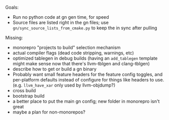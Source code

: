 Goals:
- Run no python code at gn gen time, for speed
- Source files are listed right in the gn files; use
  `gn/sync_source_lists_from_cmake.py` to keep the in sync after pulling

Missing:
- monorepro "projects to build" selection mechanism
- actual compiler flags (dead code stripping, warnings, etc)
- optimized tablegen in debug builds (having an `add_tablegen` template might
  make sense now that there's llvm-tblgen and clang-tblgen)
- describe how to get or build a gn binary
- Probably want small feature headers for the feature config toggles, and
  per-platform defaults instead of configure for things like headers to use.
  (e.g. `llvm_have_xar` only used by llvm-objdump?)
- cross build
- bootstrap build
- a better place to put the main gn config; new folder in monorepro isn't great
- maybe a plan for non-monorepos?
